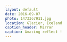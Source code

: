 ```yaml
---
layout: default
date: 2016-09-07
photo: 1473367911.jpg
location: Glacier, Iceland
caption_header: Mirror
caption: Amazing reflect !
---
```

